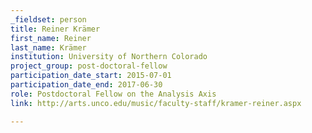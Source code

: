 ```yaml
---
_fieldset: person
title: Reiner Krämer
first_name: Reiner
last_name: Krämer
institution: University of Northern Colorado
project_group: post-doctoral-fellow
participation_date_start: 2015-07-01
participation_date_end: 2017-06-30
role: Postdoctoral Fellow on the Analysis Axis
link: http://arts.unco.edu/music/faculty-staff/kramer-reiner.aspx

---
```

